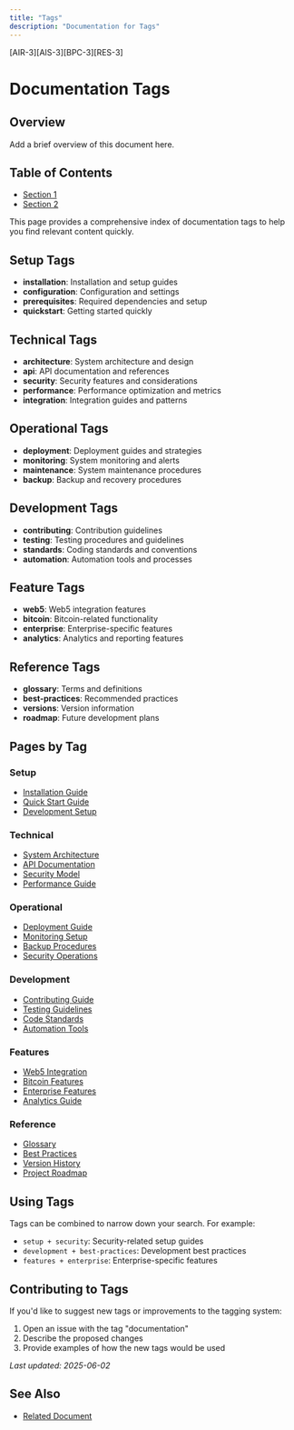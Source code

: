 ```yaml
---
title: "Tags"
description: "Documentation for Tags"
---
```


[AIR-3][AIS-3][BPC-3][RES-3]


<!-- markdownlint-disable MD013 line-length -->

# Documentation Tags

## Overview

Add a brief overview of this document here.

## Table of Contents

- [Section 1](#section-1)
- [Section 2](#section-2)


This page provides a comprehensive index of documentation tags to help you find relevant content quickly.

## Setup Tags
- **installation**: Installation and setup guides
- **configuration**: Configuration and settings
- **prerequisites**: Required dependencies and setup
- **quickstart**: Getting started quickly

## Technical Tags
- **architecture**: System architecture and design
- **api**: API documentation and references
- **security**: Security features and considerations
- **performance**: Performance optimization and metrics
- **integration**: Integration guides and patterns

## Operational Tags
- **deployment**: Deployment guides and strategies
- **monitoring**: System monitoring and alerts
- **maintenance**: System maintenance procedures
- **backup**: Backup and recovery procedures

## Development Tags
- **contributing**: Contribution guidelines
- **testing**: Testing procedures and guidelines
- **standards**: Coding standards and conventions
- **automation**: Automation tools and processes

## Feature Tags
- **web5**: Web5 integration features
- **bitcoin**: Bitcoin-related functionality
- **enterprise**: Enterprise-specific features
- **analytics**: Analytics and reporting features

## Reference Tags
- **glossary**: Terms and definitions
- **best-practices**: Recommended practices
- **versions**: Version information
- **roadmap**: Future development plans

## Pages by Tag

### Setup
- [Installation Guide](getting-started/installation.md)
- [Quick Start Guide](getting-started/quick-start.md)
- [Development Setup](development/SETUP.md)

### Technical
- [System Architecture](architecture/README.md)
- [API Documentation](api/README.md)
- [Security Model](standards/SECURITY.md)
- [Performance Guide](architecture/performance.md)

### Operational
- [Deployment Guide](deployment/DEPLOYMENT.md)
- [Monitoring Setup](deployment/monitoring.md)
- [Backup Procedures](operations/backup.md)
- [Security Operations](standards/SECURITY.md)

### Development
- [Contributing Guide](contributing/getting-started.md)
- [Testing Guidelines](TESTING.md)
- [Code Standards](contributing/standards.md)
- [Automation Tools](layer2/README.md)

### Features
- [Web5 Integration](layer2/README.md)
- [Bitcoin Features](bitcoin/README.md)
- [Enterprise Features](layer2/README.md)
- [Analytics Guide](layer2/README.md)

### Reference
- [Glossary](reference/glossary.md)
- [Best Practices](../anya-extensions/docs/development/best-practices.md)
- [Version History](reference/versions.md)
- [Project Roadmap](ROADMAP.md)

## Using Tags

Tags can be combined to narrow down your search. For example:
- `setup + security`: Security-related setup guides
- `development + best-practices`: Development best practices
- `features + enterprise`: Enterprise-specific features

## Contributing to Tags

If you'd like to suggest new tags or improvements to the tagging system:
1. Open an issue with the tag "documentation"
2. Describe the proposed changes
3. Provide examples of how the new tags would be used

*Last updated: 2025-06-02*

## See Also

- [Related Document](#related-document)

